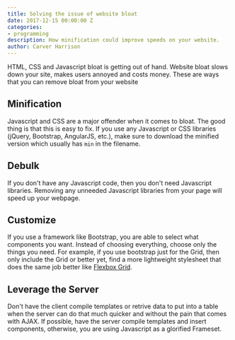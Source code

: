 ```yaml
---
title: Solving the issue of website bloat
date: 2017-12-15 00:00:00 Z
categories:
- programming
description: How minification could improve speeds on your website.
author: Carver Harrison
---
```


HTML, CSS and Javascript bloat is getting out of hand. Website bloat slows down your site, makes users annoyed and costs money. These are ways that you can remove bloat from your website

## Minification
Javascript and CSS are a major offender when it comes to bloat. The good thing is that this is easy to fix. If you use any Javascript or CSS libraries (jQuery, Bootstrap, AngularJS, etc.), make sure to download the minified version which usually has `min` in the filename.

## Debulk
If you don't have any Javascript code, then you don't need Javascript libraries. Removing any unneeded Javascript libraries from your page will speed up your webpage.

## Customize
If you use a framework like Bootstrap, you are able to select what components you want. Instead of choosing everything, choose only the things you need. For example, if you use bootstrap just for the Grid, then only include the Grid or better yet, find a more lightweight stylesheet that does the same job better like [Flexbox Grid](http://flexboxgrid.com).

## Leverage the Server
Don't have the client compile templates or retrive data to put into a table when the server can do that much quicker and without the pain that comes with AJAX. If possible, have the server compile templates and insert components, otherwise, you are using Javascript as a glorified Frameset.
